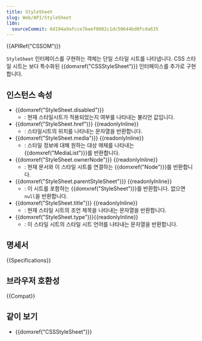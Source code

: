 ```yaml
---
title: StyleSheet
slug: Web/API/StyleSheet
l10n:
  sourceCommit: 6d194a9afcce7beef0082c1dc50644bd0fcda635
---
```


{{APIRef("CSSOM")}}

`StyleSheet` 인터페이스를 구현하는 객체는 단일 스타일 시트를 나타냅니다. CSS 스타일 시트는 보다 특수화된 {{domxref("CSSStyleSheet")}} 인터페이스를 추가로 구현합니다.

## 인스턴스 속성

- {{domxref("StyleSheet.disabled")}}
  - : 현재 스타일시트가 적용되었는지 여부를 나타내는 불리언 값입니다.
- {{domxref("StyleSheet.href")}} {{readonlyInline}}
  - : 스타일시트의 위치를 나타내는 문자열을 반환합니다.
- {{domxref("StyleSheet.media")}} {{readonlyInline}}
  - : 스타일 정보에 대해 원하는 대상 매체를 나타내는 {{domxref("MediaList")}}를 반환합니다.
- {{domxref("StyleSheet.ownerNode")}} {{readonlyInline}}
  - : 현재 문서와 이 스타일 시트를 연결하는 {{domxref("Node")}}를 반환합니다.
- {{domxref("StyleSheet.parentStyleSheet")}} {{readonlyInline}}
  - : 이 시트를 포함하는 {{domxref("StyleSheet")}}를 반환합니다. 없으면 `null`을 반환합니다.
- {{domxref("StyleSheet.title")}} {{readonlyInline}}
  - : 현재 스타일 시트의 조언 제목을 나타내는 문자열을 반환합니다.
- {{domxref("StyleSheet.type")}}{{readonlyInline}}
  - : 이 스타일 시트의 스타일 시트 언어를 나타내는 문자열을 반환합니다.

## 명세서

{{Specifications}}

## 브라우저 호환성

{{Compat}}

## 같이 보기

- {{domxref("CSSStyleSheet")}}
